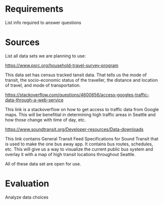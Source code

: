# Requirements
List info required to answer questions

# Sources
List all data sets we are planning to use:

https://www.psrc.org/household-travel-survey-program

This data set has census tracked tansit data. That tells us the mode of transit, the socio-economic status of 
the traveller, the distance and location of travel, and mode of transportation.

https://stackoverflow.com/questions/4600656/access-googles-traffic-data-through-a-web-service

This link is a stackoverflow on how to get access to traffic data from Google maps. This will be benefitial in 
determining high traffic areas in Seattle and how those change with time of day, etc.

https://www.soundtransit.org/Developer-resources/Data-downloads

This link contains General Transit Feed Specifications for Sound Transit that is used to make the one bus 
away app. It contains bus routes, schedules, etc. This will give us a way to visualize the current public bus 
system and overlay it with a map of high transit locations throughout Seattle.

All of these data set are open for use. 

# Evaluation
Analyze data choices

